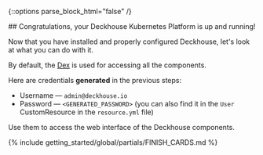 <script type="text/javascript" src='{{ assets["getting-started.js"].digest_path }}'></script>
<script type="text/javascript" src='{{ assets["getting-started-finish.js"].digest_path }}'></script>
<script type="text/javascript" src='{{ assets["bcrypt.js"].digest_path }}'></script>

{::options parse_block_html="false" /}

<div markdown="1">
## Congratulations, your Deckhouse Kubernetes Platform is up and running!

Now that you have installed and properly configured Deckhouse, let's look at what you can do with it.

By default, the [Dex](https://dexidp.io/) is used for accessing all the components.

Here are credentials **generated** in the previous steps:
- Username — `admin@deckhouse.io`
- Password — `<GENERATED_PASSWORD>` (you can also find it in the `User` CustomResource in the `resource.yml` file)

Use them to access the web interface of the Deckhouse components.
</div>

{% include getting_started/global/partials/FINISH_CARDS.md %}
